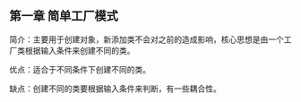 <h2>第一章 简单工厂模式</h2>

 <p>简介：主要用于创建对象，新添加类不会对之前的造成影响，核心思想是由一个工厂类根据输入条件来创建不同的类。</p>
 <p>优点：适合于不同条件下创建不同的类。</p>
 <p>缺点：创建不同的类要根据输入条件来判断，有一些耦合性。</p>


